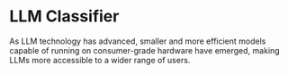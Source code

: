 # LLM Classifier

As LLM technology has advanced, smaller and more efficient models capable of running on consumer-grade hardware have emerged, making LLMs more accessible to a wider range of users.
